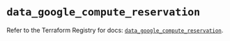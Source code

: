 # `data_google_compute_reservation`

Refer to the Terraform Registry for docs: [`data_google_compute_reservation`](https://registry.terraform.io/providers/hashicorp/google/5.29.0/docs/data-sources/compute_reservation).
